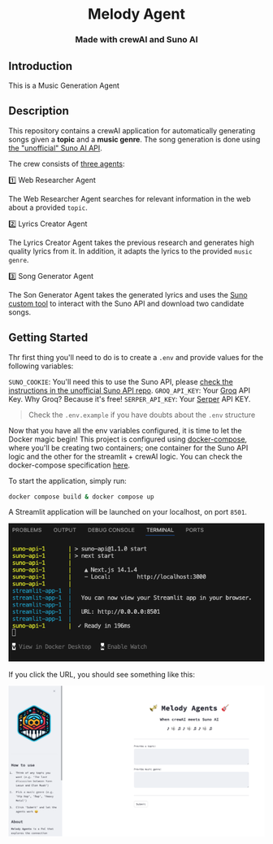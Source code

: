 <p align="center">
    <h1 align="center">Melody Agent</h1>
    <h3 align="center">Made with crewAI and Suno AI</h3>
</p>

## Introduction

This is a Music Generation Agent


## Description

This repository contains a crewAI application for automatically generating songs given a **topic** and a **music genre**. The song generation is done using [the "unofficial" Suno AI API](https://github.com/gcui-art/suno-api).

The crew consists of [three agents](agents.py):

1️⃣ Web Researcher Agent

The Web Researcher Agent searches for relevant information in the web about a provided `topic`. 


2️⃣ Lyrics Creator Agent

The Lyrics Creator Agent takes the previous research and generates high quality lyrics from it. In addition,
it adapts the lyrics to the provided `music genre`.

3️⃣ Song Generator Agent

The Son Generator Agent takes the generated lyrics and uses the [Suno custom tool](custom_tools/suno_ai_tool.py) to
interact with the Suno API and download two candidate songs.

## Getting Started

Thr first thing you'll need to do is to create a `.env` and provide values for the following variables:

`SUNO_COOKIE`: You'll need this to use the Suno API, please [check the instructions in the unofficial Suno API repo](https://github.com/gcui-art/suno-api).
`GROQ_API_KEY`: Your [Groq](https://groq.com/) API Key. Why Groq? Because it's free!
`SERPER_API_KEY`: Your [Serper](https://serper.dev/) API KEY.

> Check the `.env.example` if you have doubts about the `.env` structure

Now that you have all the env variables configured, it is time to let the Docker magic begin! This project is configured
using [docker-compose](https://docs.docker.com/compose/), where you'll be creating two containers; one container for
the Suno API logic and the other for the streamlit + crewAI logic. You can check the docker-compose specification
[here](docker-compose.yml).

To start the application, simply run:

```sh
docker compose build & docker compose up
```

A Streamlit application will be launched on your localhost, on port `8501`. 

![alt text](img/terminal.png)

If you click the URL, you should see something like this:

![alt text](img/landing_page.png)
